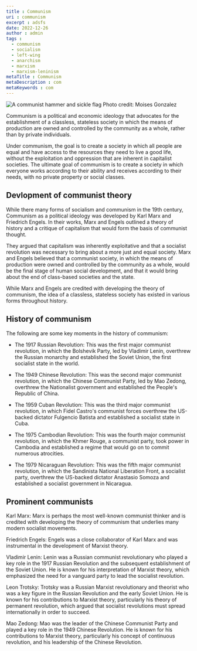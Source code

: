 ```yaml
---
title : Communism
uri : communism
excerpt : adsfs
date: 2022-12-26
author : admin
tags : 
  - communism
  - socialism
  - left-wing
  - anarchism
  - marxism
  - marxism-leninism
metaTitle : Communism
metaDescription : com
metaKeywords : com
---
```


![A communist hammer and sickle flag](/assets/img/articles/communism.jpg)
Photo credit: Moises Gonzalez

Communism is a political and economic ideology that advocates for the establishment of a classless, stateless society in which the means of production are owned and controlled by the community as a whole, rather than by private individuals. 

Under communism, the goal is to create a society in which all people are equal and have access to the resources they need to live a good life, without the exploitation and oppression that are inherent in capitalist societies. The ultimate goal of communism is to create a society in which everyone works according to their ability and receives according to their needs, with no private property or social classes. 

## Devlopment of communist theory

While there many forms of socialism and communism in the 19th century, Communism as a political ideology was developed by Karl Marx and Friedrich Engels. In their works, Marx and Engels outlined a theory of history and a critique of capitalism that would form the basis of communist thought. 

They argued that capitalism was inherently exploitative and that a socialist revolution was necessary to bring about a more just and equal society. Marx and Engels believed that a communist society, in which the means of production were owned and controlled by the community as a whole, would be the final stage of human social development, and that it would bring about the end of class-based societies and the state. 

While Marx and Engels are credited with developing the theory of communism, the idea of a classless, stateless society has existed in various forms throughout history.

## History of communism

The following are some key moments in the history of communism:

* The 1917 Russian Revolution: This was the first major communist revolution, in which the Bolshevik Party, led by Vladimir Lenin, overthrew the Russian monarchy and established the Soviet Union, the first socialist state in the world.

* The 1949 Chinese Revolution: This was the second major communist revolution, in which the Chinese Communist Party, led by Mao Zedong, overthrew the Nationalist government and established the People's Republic of China.

* The 1959 Cuban Revolution: This was the third major communist revolution, in which Fidel Castro's communist forces overthrew the US-backed dictator Fulgencio Batista and established a socialist state in Cuba.

* The 1975 Cambodian Revolution: This was the fourth major communist revolution, in which the Khmer Rouge, a communist party, took power in Cambodia and established a regime that would go on to commit numerous atrocities.

* The 1979 Nicaraguan Revolution: This was the fifth major communist revolution, in which the Sandinista National Liberation Front, a socialist party, overthrew the US-backed dictator Anastasio Somoza and established a socialist government in Nicaragua.

## Prominent communists

Karl Marx: Marx is perhaps the most well-known communist thinker and is credited with developing the theory of communism that underlies many modern socialist movements.

Friedrich Engels: Engels was a close collaborator of Karl Marx and was instrumental in the development of Marxist theory.

Vladimir Lenin: Lenin was a Russian communist revolutionary who played a key role in the 1917 Russian Revolution and the subsequent establishment of the Soviet Union. He is known for his interpretation of Marxist theory, which emphasized the need for a vanguard party to lead the socialist revolution.

Leon Trotsky: Trotsky was a Russian Marxist revolutionary and theorist who was a key figure in the Russian Revolution and the early Soviet Union. He is known for his contributions to Marxist theory, particularly his theory of permanent revolution, which argued that socialist revolutions must spread internationally in order to succeed.

Mao Zedong: Mao was the leader of the Chinese Communist Party and played a key role in the 1949 Chinese Revolution. He is known for his contributions to Marxist theory, particularly his concept of continuous revolution, and his leadership of the Chinese Revolution.